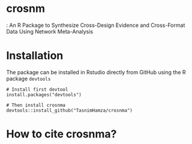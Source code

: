 # crosnm
: An R Package to Synthesize Cross-Design Evidence and Cross-Format Data Using Network Meta-Analysis
# Installation
The package can be installed in Rstudio directly from GitHub using the R package `devtools` 
```
# Install first devtool
install.packages("devtools")

# Then install crosnma
devtools::install_github("TasnimHamza/crosnma")
```
# How to cite crosnma?

